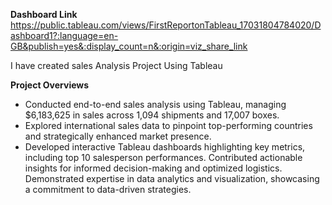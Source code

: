 **Dashboard Link**   https://public.tableau.com/views/FirstReportonTableau_17031804784020/Dashboard1?:language=en-GB&publish=yes&:display_count=n&:origin=viz_share_link

I have created sales Analysis Project Using Tableau 

**Project Overviews**

*  Conducted end-to-end sales analysis using Tableau, managing $6,183,625 in sales across 1,094 shipments and 17,007 boxes.
*  Explored international sales data to pinpoint top-performing countries and strategically enhanced market presence.
*  Developed interactive Tableau dashboards highlighting key metrics, including top 10 salesperson performances. Contributed actionable insights for informed decision-making and optimized logistics. Demonstrated 
   expertise in data analytics and visualization, showcasing a commitment to data-driven strategies.
